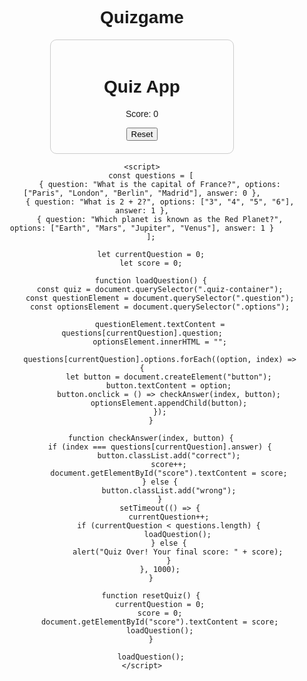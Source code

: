 # Quizgame

<!DOCTYPE html>
<html lang="en">
<head>
    <meta charset="UTF-8">
    <meta name="viewport" content="width=device-width, initial-scale=1.0">
    <title>Interactive Quiz App</title>
    <style>
        body { 
            font-family: Arial, sans-serif; 
            text-align: center; 
        }
        .quiz-container { 
            width: 50%; margin: auto; 
            padding: 20px; border: 1px solid #ccc; 
            border-radius: 10px; 
        }
        .question { 
            font-size: 1.2em; 
        }
        .options button { 
            display: block; margin: 10px auto; 
            padding: 10px; width: 80%; 
            cursor: pointer;
         }
        .correct { 
            background-color: lightgreen; 
        }
        .wrong { 
            background-color: lightcoral;
         }
    </style>
</head>
<body>
    <div class="quiz-container">
        <h1>Quiz App</h1>
        <p class="question"></p>
        <div class="options"></div>
        <p>Score: <span id="score">0</span></p>
        <button onclick="resetQuiz()">Reset</button>
    </div>

    <script>
        const questions = [
            { question: "What is the capital of France?", options: ["Paris", "London", "Berlin", "Madrid"], answer: 0 },
            { question: "What is 2 + 2?", options: ["3", "4", "5", "6"], answer: 1 },
            { question: "Which planet is known as the Red Planet?", options: ["Earth", "Mars", "Jupiter", "Venus"], answer: 1 }
        ];

        let currentQuestion = 0;
        let score = 0;

        function loadQuestion() {
            const quiz = document.querySelector(".quiz-container");
            const questionElement = document.querySelector(".question");
            const optionsElement = document.querySelector(".options");
            
            questionElement.textContent = questions[currentQuestion].question;
            optionsElement.innerHTML = "";

            questions[currentQuestion].options.forEach((option, index) => {
                let button = document.createElement("button");
                button.textContent = option;
                button.onclick = () => checkAnswer(index, button);
                optionsElement.appendChild(button);
            });
        }

        function checkAnswer(index, button) {
            if (index === questions[currentQuestion].answer) {
                button.classList.add("correct");
                score++;
                document.getElementById("score").textContent = score;
            } else {
                button.classList.add("wrong");
            }
            setTimeout(() => {
                currentQuestion++;
                if (currentQuestion < questions.length) {
                    loadQuestion();
                } else {
                    alert("Quiz Over! Your final score: " + score);
                }
            }, 1000);
        }

        function resetQuiz() {
            currentQuestion = 0;
            score = 0;
            document.getElementById("score").textContent = score;
            loadQuestion();
        }

        loadQuestion();
    </script>
</body>
</html>
